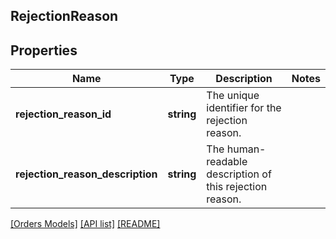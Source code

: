 ## RejectionReason

## Properties

Name | Type | Description | Notes
------------ | ------------- | ------------- | -------------
**rejection_reason_id** | **string** | The unique identifier for the rejection reason. |
**rejection_reason_description** | **string** | The human-readable description of this rejection reason. |

[[Orders Models]](../) [[API list]](../../Api) [[README]](../../../README.md)
